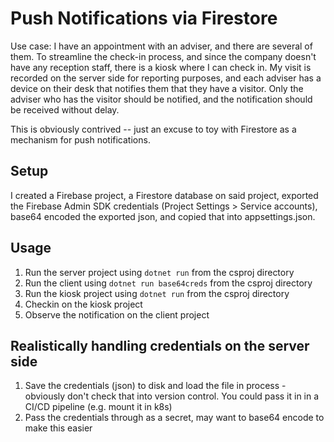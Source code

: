 # Push Notifications via Firestore
 
Use case: I have an appointment with an adviser, and there are several of them. To streamline the check-in process, and 
since the company doesn't have any reception staff, there is a kiosk where I can check in. My visit is recorded on the
server side for reporting purposes, and each adviser has a device on their desk that notifies them that they have a 
visitor. Only the adviser who has the visitor should be notified, and the notification should be received without delay.

This is obviously contrived -- just an excuse to toy with Firestore as a mechanism for push notifications.

## Setup

I created a Firebase project, a Firestore database on said project, exported the Firebase Admin SDK credentials
(Project Settings > Service accounts), base64 encoded the exported json, and copied that into appsettings.json.

## Usage

1. Run the server project using `dotnet run` from the csproj directory
2. Run the client using `dotnet run base64creds` from the csproj directory
3. Run the kiosk project using `dotnet run` from the csproj directory
4. Checkin on the kiosk project
5. Observe the notification on the client project

## Realistically handling credentials on the server side

1. Save the credentials (json) to disk and load the file in process - obviously don't check that into version control. You 
could pass it in in a CI/CD pipeline (e.g. mount it in k8s)
2. Pass the credentials through as a secret, may want to base64 encode to make this easier
